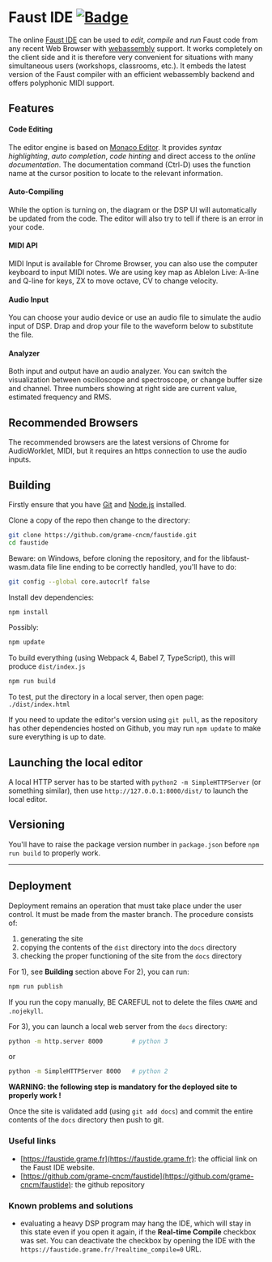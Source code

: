 # Faust IDE [![Badge](https://img.shields.io/badge/link-996.icu-%23FF4D5B.svg?style=flat-square)](https://996.icu/#/en_US)

The online [Faust IDE](https://faustide.grame.fr) can be used to _edit_, _compile_ and _run_ Faust code from any recent Web Browser with [webassembly](http://webassembly.org) support. It works completely on the client side and it is therefore very convenient for situations with many simultaneous users (workshops, classrooms, etc.). It embeds the latest version of the Faust compiler with an efficient webassembly backend and offers polyphonic MIDI support.

## Features

#### Code Editing
The editor engine is based on [Monaco Editor](https://microsoft.github.io/monaco-editor/). It provides _syntax highlighting_, _auto completion_, _code hinting_ and direct access to the _online documentation_. The documentation command (Ctrl-D) uses the function name at the cursor position to locate to the relevant information.

#### Auto-Compiling
While the option is turning on, the diagram or the DSP UI will automatically be updated from the code. The editor will also try to tell if there is an error in your code. 

#### MIDI API
MIDI Input is available for Chrome Browser, you can also use the computer keyboard to input MIDI notes. We are using key map as Ablelon Live: A-line and Q-line for keys, ZX to move octave, CV to change velocity.

#### Audio Input
You can choose your audio device or use an audio file to simulate the audio input of DSP. Drap and drop your file to the waveform below to substitute the file. 

#### Analyzer
Both input and output have an audio analyzer. You can switch the visualization between oscilloscope and spectroscope, or change buffer size and channel. Three numbers showing at right side are current value, estimated frequency and RMS.

## Recommended Browsers

The recommended browsers are the latest versions of Chrome for AudioWorklet, MIDI, but it requires an https connection to use the audio inputs.

## Building

Firstly ensure that you have [Git](https://git-scm.com/downloads) and [Node.js](https://nodejs.org/) installed.

Clone a copy of the repo then change to the directory:

```bash
git clone https://github.com/grame-cncm/faustide.git
cd faustide
```
Beware: on Windows, before cloning the repository, and for the libfaust-wasm.data file line ending to be correctly handled, you'll have to do: 

```bash
git config --global core.autocrlf false
```

Install dev dependencies:

```bash
npm install
```

Possibly:

```bash
npm update
```

To build everything (using Webpack 4, Babel 7, TypeScript), this will produce `dist/index.js`
```bash
npm run build
```

To test, put the directory in a local server, then open page: `./dist/index.html`

If you need to update the editor's version using `git pull`, as the repository has other dependencies hosted on Github, you may run `npm update` to make sure everything is up to date.

## Launching the local editor

A local HTTP server has to be started with `python2 -m SimpleHTTPServer` (or something similar), then use `http://127.0.0.1:8000/dist/` to launch the local editor.


## Versioning 

You'll have to raise the package version number in `package.json` before `npm run build` to properly work.

------

## Deployment

Deployment remains an operation that must take place under the user control. It must be made from the master branch. The procedure consists of:

1) generating the site
2) copying the contents of the `dist` directory into the `docs` directory
3) checking the proper functioning of the site from the `docs` directory

For 1), see **Building** section above
For 2), you can run:

```bash
npm run publish
```
If you run the copy manually, BE CAREFUL not to delete the files `CNAME` and `.nojekyll`.

For 3), you can launch a local web server from the `docs` directory:

```bash
python -m http.server 8000        # python 3
```
or
```bash
python -m SimpleHTTPServer 8000   # python 2
```

**WARNING: the following step is mandatory for the deployed site to properly work !**

Once the site is validated add (using `git add docs`) and commit the entire contents of the `docs` directory then push to git. 


### Useful links

- [https://faustide.grame.fr](https://faustide.grame.fr): the official link on the Faust IDE website. 
- [https://github.com/grame-cncm/faustide](https://github.com/grame-cncm/faustide): the github repository


### Known problems and solutions

- evaluating a heavy DSP program may hang the IDE, which will stay in this state even if you open it again, if the **Real-time Compile** checkbox was set. You can deactivate the checkbox by opening the IDE with the `https://faustide.grame.fr/?realtime_compile=0` URL.